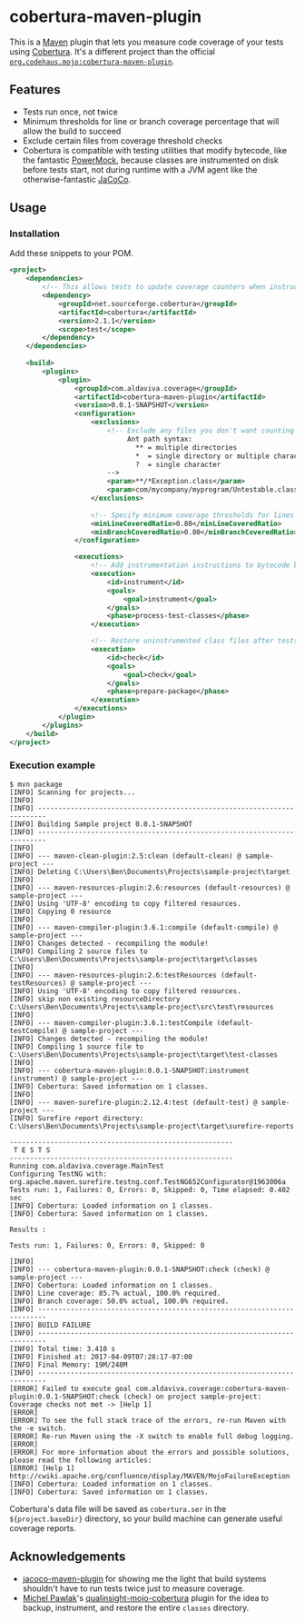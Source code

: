 cobertura-maven-plugin
===

This is a [Maven](https://maven.apache.org/) plugin that lets you measure code coverage of your tests using 
[Cobertura](https://cobertura.github.io/cobertura/). It's a different project than the official 
[`org.codehaus.mojo:cobertura-maven-plugin`](http://www.mojohaus.org/cobertura-maven-plugin/).

## Features

- Tests run once, not twice
- Minimum thresholds for line or branch coverage percentage that will allow the build to succeed
- Exclude certain files from coverage threshold checks
- Cobertura is compatible with testing utilities that modify bytecode, like the fantastic 
[PowerMock](https://powermock.github.io/), because classes are instrumented on disk before tests start, not during 
runtime with a JVM agent like the otherwise-fantastic [JaCoCo](http://www.eclemma.org/jacoco/).

## Usage

### Installation

Add these snippets to your POM.

```xml
<project>
    <dependencies>
        <!-- This allows tests to update coverage counters when instructions are executed -->
        <dependency>
            <groupId>net.sourceforge.cobertura</groupId>
            <artifactId>cobertura</artifactId>
            <version>2.1.1</version>
            <scope>test</scope>
        </dependency>
    </dependencies>
    
    <build>
        <plugins>
            <plugin>
                <groupId>com.aldaviva.coverage</groupId>
                <artifactId>cobertura-maven-plugin</artifactId>
                <version>0.0.1-SNAPSHOT</version>
                <configuration>
                    <exclusions>
                        <!-- Exclude any files you don't want counting against your coverage thresholds. -->
                             Ant path syntax:
                               ** = multiple directories
                               *  = single directory or multiple characters
                               ?  = single character
                        -->
                        <param>**/*Exception.class</param>
                        <param>com/mycompany/myprogram/Untestable.class</param>
                    </exclusions>
                    
                    <!-- Specify minimum coverage thresholds for lines of code or branching statements as a floating-point number between 0.0 (no coverage) and 1.0 (full coverage) -->
                    <minLineCoveredRatio>0.80</minLineCoveredRatio>
                    <minBranchCoveredRatio>0.80</minBranchCoveredRatio>
                </configuration>

                <executions>
                    <!-- Add instrumentation instructions to bytecode before tests run -->
                    <execution>
                        <id>instrument</id>
                        <goals>
                            <goal>instrument</goal>
                        </goals>
                        <phase>process-test-classes</phase>
                    </execution>

                    <!-- Restore uninstrumented class files after tests are done, and fail the build if coverage thresholds were not met -->
                    <execution>
                        <id>check</id>
                        <goals>
                            <goal>check</goal>
                        </goals>
                        <phase>prepare-package</phase>
                    </execution>
                </executions>
            </plugin>
        </plugins>
    </build>
</project>
```

### Execution example
```text
$ mvn package
[INFO] Scanning for projects...
[INFO]                                                                         
[INFO] ------------------------------------------------------------------------
[INFO] Building Sample project 0.0.1-SNAPSHOT
[INFO] ------------------------------------------------------------------------
[INFO] 
[INFO] --- maven-clean-plugin:2.5:clean (default-clean) @ sample-project ---
[INFO] Deleting C:\Users\Ben\Documents\Projects\sample-project\target
[INFO] 
[INFO] --- maven-resources-plugin:2.6:resources (default-resources) @ sample-project ---
[INFO] Using 'UTF-8' encoding to copy filtered resources.
[INFO] Copying 0 resource
[INFO] 
[INFO] --- maven-compiler-plugin:3.6.1:compile (default-compile) @ sample-project ---
[INFO] Changes detected - recompiling the module!
[INFO] Compiling 2 source files to C:\Users\Ben\Documents\Projects\sample-project\target\classes
[INFO] 
[INFO] --- maven-resources-plugin:2.6:testResources (default-testResources) @ sample-project ---
[INFO] Using 'UTF-8' encoding to copy filtered resources.
[INFO] skip non existing resourceDirectory C:\Users\Ben\Documents\Projects\sample-project\src\test\resources
[INFO] 
[INFO] --- maven-compiler-plugin:3.6.1:testCompile (default-testCompile) @ sample-project ---
[INFO] Changes detected - recompiling the module!
[INFO] Compiling 1 source file to C:\Users\Ben\Documents\Projects\sample-project\target\test-classes
[INFO] 
[INFO] --- cobertura-maven-plugin:0.0.1-SNAPSHOT:instrument (instrument) @ sample-project ---
[INFO] Cobertura: Saved information on 1 classes.
[INFO] 
[INFO] --- maven-surefire-plugin:2.12.4:test (default-test) @ sample-project ---
[INFO] Surefire report directory: C:\Users\Ben\Documents\Projects\sample-project\target\surefire-reports

-------------------------------------------------------
 T E S T S
-------------------------------------------------------
Running com.aldaviva.coverage.MainTest
Configuring TestNG with: org.apache.maven.surefire.testng.conf.TestNG652Configurator@1963006a
Tests run: 1, Failures: 0, Errors: 0, Skipped: 0, Time elapsed: 0.402 sec
[INFO] Cobertura: Loaded information on 1 classes.
[INFO] Cobertura: Saved information on 1 classes.

Results :

Tests run: 1, Failures: 0, Errors: 0, Skipped: 0

[INFO] 
[INFO] --- cobertura-maven-plugin:0.0.1-SNAPSHOT:check (check) @ sample-project ---
[INFO] Cobertura: Loaded information on 1 classes.
[INFO] Line coverage: 85.7% actual, 100.0% required.
[INFO] Branch coverage: 50.0% actual, 100.0% required.
[INFO] ------------------------------------------------------------------------
[INFO] BUILD FAILURE
[INFO] ------------------------------------------------------------------------
[INFO] Total time: 3.410 s
[INFO] Finished at: 2017-04-09T07:28:17-07:00
[INFO] Final Memory: 19M/248M
[INFO] ------------------------------------------------------------------------
[ERROR] Failed to execute goal com.aldaviva.coverage:cobertura-maven-plugin:0.0.1-SNAPSHOT:check (check) on project sample-project: Coverage checks not met -> [Help 1]
[ERROR] 
[ERROR] To see the full stack trace of the errors, re-run Maven with the -e switch.
[ERROR] Re-run Maven using the -X switch to enable full debug logging.
[ERROR] 
[ERROR] For more information about the errors and possible solutions, please read the following articles:
[ERROR] [Help 1] http://cwiki.apache.org/confluence/display/MAVEN/MojoFailureException
[INFO] Cobertura: Loaded information on 1 classes.
[INFO] Cobertura: Saved information on 1 classes.
```

Cobertura's data file will be saved as `cobertura.ser` in the `${project.baseDir}` directory, so your build machine can generate useful coverage reports.

## Acknowledgements
- [jacoco-maven-plugin](http://www.eclemma.org/jacoco/trunk/doc/maven.html) for showing me the light that build systems shouldn't have to run tests twice just to measure coverage.
- [Michel Pawlak](http://www.pawlak.ch/)'s [qualinsight-mojo-cobertura](https://github.com/QualInsight/qualinsight-mojo-cobertura) plugin for the idea to backup, instrument, and restore the entire `classes` directory.
